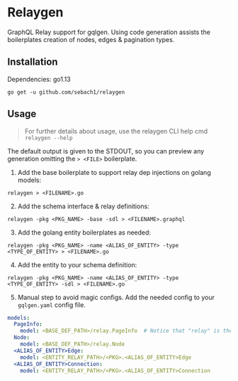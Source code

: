 # Relaygen

GraphQL Relay support for gqlgen. Using code generation assists the boilerplates creation of nodes, edges & pagination types.

## Installation

Dependencies: go1.13

`go get -u github.com/sebach1/relaygen`

## Usage

> For further details about usage, use the relaygen CLI help cmd `relaygen --help`

The default output is given to the STDOUT, so you can preview any generation omitting the `> <FILE>` boilerplate.

1. Add the base boilerplate to support relay dep injections on  golang models:

`relaygen > <FILENAME>.go`

2. Add the schema interface & relay definitions:
  
`relaygen -pkg <PKG_NAME> -base -sdl > <FILENAME>.graphql`

3. Add the golang entity boilerplates as needed:

`relaygen -pkg <PKG_NAME> -name <ALIAS_OF_ENTITY> -type <TYPE_OF_ENTITY> > <FILENAME>.go`

4. Add the entity to your schema definition:

`relaygen -pkg <PKG_NAME> -name <ALIAS_OF_ENTITY> -type <TYPE_OF_ENTITY> -sdl > <FILENAME>.go`

5. Manual step to avoid magic configs. Add the needed config to your `gqlgen.yaml` config file.

```yaml
models:
  PageInfo:
    model: <BASE_DEF_PATH>/relay.PageInfo  # Notice that "relay" is the default value of the flag when generating the base
  Node:
    model: <BASE_DEF_PATH>/relay.Node
  <ALIAS_OF_ENTITY>Edge:
    model: <ENTITY_RELAY_PATH>/<PKG>.<ALIAS_OF_ENTITY>Edge
  <ALIAS_OF_ENTITY>Connection:
    model: <ENTITY_RELAY_PATH>/<PKG>.<ALIAS_OF_ENTITY>Connection
```
